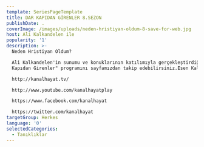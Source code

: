 ```yaml
---
template: SeriesPageTemplate
title: DAR KAPIDAN GİRENLER 8.SEZON
publishDate: .
coverImage: /images/uploads/neden-hristiyan-oldum-8-save-for-web.jpg
host: Ali Kalkandelen ile
popularity: '1'
description: >-
  Neden Hristiyan Oldum?

  Ali Kalkandelen'in sunumu ve konuklarının katılımıyla gerçekleştirdiği "Dar
  Kapıdan Girenler" programını sayfamızdan takip edebilirsiniz.Esen Kalın.

  http://kanalhayat.tv/

  http://www.youtube.com/kanalhayatplay

  https://www.facebook.com/kanalhayat

  https://twitter.com/kanalhayat
targetGroup: Herkes
language: '0'
selectedCategories:
  - Tanıklıklar
---
```


